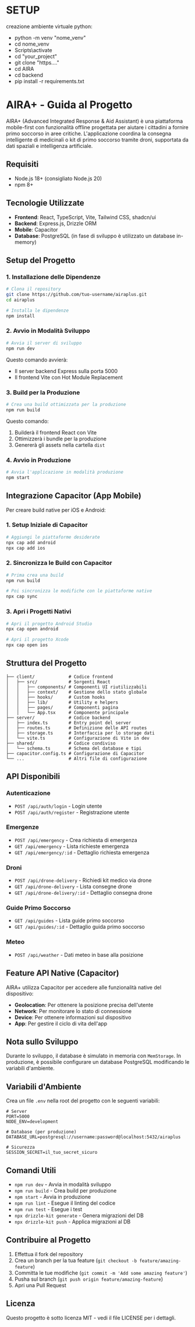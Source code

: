 # SETUP
creazione ambiente virtuale python:
- python -m venv "nome_venv"
- cd nome_venv
- Scripts\activate
- cd "your_project"
- git clone "https...."
- cd AIRA
- cd backend
- pip install -r requirements.txt

# AIRA+ - Guida al Progetto

AIRA+ (Advanced Integrated Response & Aid Assistant) è una piattaforma mobile-first con funzionalità offline progettata per aiutare i cittadini a fornire primo soccorso in aree critiche. L'applicazione coordina la consegna intelligente di medicinali o kit di primo soccorso tramite droni, supportata da dati spaziali e intelligenza artificiale.

## Requisiti

- Node.js 18+ (consigliato Node.js 20)
- npm 8+

## Tecnologie Utilizzate

- **Frontend**: React, TypeScript, Vite, Tailwind CSS, shadcn/ui
- **Backend**: Express.js, Drizzle ORM
- **Mobile**: Capacitor
- **Database**: PostgreSQL (in fase di sviluppo è utilizzato un database in-memory)

## Setup del Progetto

### 1. Installazione delle Dipendenze

```bash
# Clona il repository
git clone https://github.com/tuo-username/airaplus.git
cd airaplus

# Installa le dipendenze
npm install
```

### 2. Avvio in Modalità Sviluppo

```bash
# Avvia il server di sviluppo
npm run dev
```

Questo comando avvierà:
- Il server backend Express sulla porta 5000
- Il frontend Vite con Hot Module Replacement

### 3. Build per la Produzione

```bash
# Crea una build ottimizzata per la produzione
npm run build
```

Questo comando:
1. Builderà il frontend React con Vite
2. Ottimizzerà i bundle per la produzione
3. Genererà gli assets nella cartella `dist`

### 4. Avvio in Produzione

```bash
# Avvia l'applicazione in modalità produzione
npm start
```

## Integrazione Capacitor (App Mobile)

Per creare build native per iOS e Android:

### 1. Setup Iniziale di Capacitor

```bash
# Aggiungi le piattaforme desiderate
npx cap add android
npx cap add ios
```

### 2. Sincronizza le Build con Capacitor

```bash
# Prima crea una build
npm run build

# Poi sincronizza le modifiche con le piattaforme native
npx cap sync
```

### 3. Apri i Progetti Nativi

```bash
# Apri il progetto Android Studio
npx cap open android

# Apri il progetto Xcode
npx cap open ios
```

## Struttura del Progetto

```
├── client/             # Codice frontend
│   ├── src/            # Sorgenti React
│   │   ├── components/ # Componenti UI riutilizzabili
│   │   ├── context/    # Gestione dello stato globale
│   │   ├── hooks/      # Custom hooks
│   │   ├── lib/        # Utility e helpers
│   │   ├── pages/      # Componenti pagina
│   │   └── App.tsx     # Componente principale
├── server/             # Codice backend
│   ├── index.ts        # Entry point del server
│   ├── routes.ts       # Definizione delle API routes
│   ├── storage.ts      # Interfaccia per lo storage dati
│   └── vite.ts         # Configurazione di Vite in dev
├── shared/             # Codice condiviso
│   └── schema.ts       # Schema del database e tipi
├── capacitor.config.ts # Configurazione di Capacitor
└── ...                 # Altri file di configurazione
```

## API Disponibili

### Autenticazione
- `POST /api/auth/login` - Login utente
- `POST /api/auth/register` - Registrazione utente

### Emergenze
- `POST /api/emergency` - Crea richiesta di emergenza
- `GET /api/emergency` - Lista richieste emergenza
- `GET /api/emergency/:id` - Dettaglio richiesta emergenza

### Droni
- `POST /api/drone-delivery` - Richiedi kit medico via drone
- `GET /api/drone-delivery` - Lista consegne drone
- `GET /api/drone-delivery/:id` - Dettaglio consegna drone

### Guide Primo Soccorso
- `GET /api/guides` - Lista guide primo soccorso
- `GET /api/guides/:id` - Dettaglio guida primo soccorso

### Meteo
- `POST /api/weather` - Dati meteo in base alla posizione

## Feature API Native (Capacitor)

AIRA+ utilizza Capacitor per accedere alle funzionalità native del dispositivo:

- **Geolocation**: Per ottenere la posizione precisa dell'utente
- **Network**: Per monitorare lo stato di connessione
- **Device**: Per ottenere informazioni sul dispositivo
- **App**: Per gestire il ciclo di vita dell'app

## Nota sullo Sviluppo

Durante lo sviluppo, il database è simulato in memoria con `MemStorage`. In produzione, è possibile configurare un database PostgreSQL modificando le variabili d'ambiente.

## Variabili d'Ambiente

Crea un file `.env` nella root del progetto con le seguenti variabili:

```
# Server
PORT=5000
NODE_ENV=development

# Database (per produzione)
DATABASE_URL=postgresql://username:password@localhost:5432/airaplus

# Sicurezza
SESSION_SECRET=il_tuo_secret_sicuro
```

## Comandi Utili

- `npm run dev` - Avvia in modalità sviluppo
- `npm run build` - Crea build per produzione
- `npm start` - Avvia in produzione
- `npm run lint` - Esegue il linting del codice
- `npm run test` - Esegue i test
- `npx drizzle-kit generate` - Genera migrazioni del DB
- `npx drizzle-kit push` - Applica migrazioni al DB

## Contribuire al Progetto

1. Effettua il fork del repository
2. Crea un branch per la tua feature (`git checkout -b feature/amazing-feature`)
3. Committa le tue modifiche (`git commit -m 'Add some amazing feature'`)
4. Pusha sul branch (`git push origin feature/amazing-feature`)
5. Apri una Pull Request

## Licenza

Questo progetto è sotto licenza MIT - vedi il file LICENSE per i dettagli.
